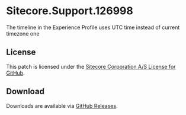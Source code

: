 # Sitecore.Support.126998
The timeline in the Experience Profile uses UTC time instead of current timezone one

## License  
This patch is licensed under the [Sitecore Corporation A/S License for GitHub](https://github.com/sitecoresupport/Sitecore.Support.126998/blob/master/LICENSE).  

## Download  
Downloads are available via [GitHub Releases](https://github.com/sitecoresupport/Sitecore.Support.126998/releases).  
